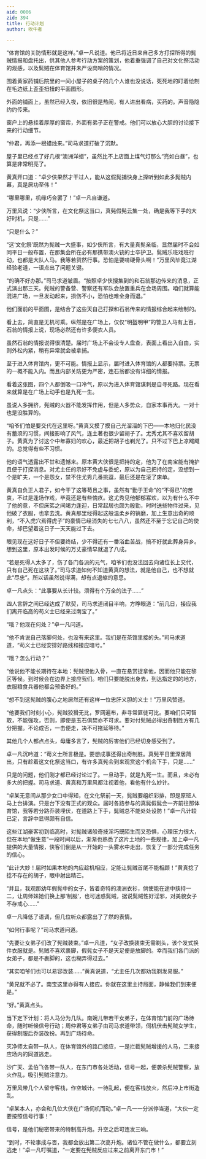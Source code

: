 ```yaml
---
aid: 0006
zid: 394
title: 行动计划
author: 吹牛者

---
```




  “体育馆的关防情形就是这样。”卓一凡说道。他已将近日来自己多方打探所得的髨贼情报和盘托出，供其他人参考行动方案的策划，他着重强调了自己对文化祭活动的观感，以及髨贼在体育馆并未严设岗哨的情况。

  围着黄家药铺后院里的一间小屋子的桌子的几个人谁也没说话，死死地的盯着绘制在毛边纸上歪歪扭扭的平面图形。

  外面的铺面上，虽然已经入夜，依旧很是热闹，有人进出看病，买药的。声音隐隐约约传来。

  窗户上的悬挂着厚厚的窗帘，外面有弟子正在警戒。他们可以放心大胆的讨论接下来的行动细节。

  “仲君，再添一根蜡烛来。”司马求道打破了沉默。

  屋子里已经点了好几根“澳洲洋蜡”，虽然比不上店面上煤气灯那么“亮如白昼”，也算是非常明亮了。

  黄真开口道：“卓少侠果然才干过人，能从这假髨捕快身上探听到如此多髨贼内幕，真是居功至伟！”

  “哪里哪里，机缘巧合罢了！”卓一凡自谦道。

  万里风说：“少侠所言，在文化祭这当口，真髡假髡云集一处，确是我等下手的大好时机，只是……”

  “只是什么？”

  “这‘文化祭’既然为髨贼一大盛事，如少侠所言，有大量真髨亲临，显然届时不会如同平日一般布置，在那集会所在必有那携带澳火铳的士卒护卫。髨贼乐班戏班行动，也都是大队人马。我等若贸然行事。恐怕是要啃硬骨头啊！”万里风毕竟江湖经验老道，一语点出了问题关键。

  “的确不好办那。”司马求道皱眉。“按照卓少侠搜集到的和石翁那边传来的消息，正式演出那三天。髡贼的警备营、警察还有军队会放置重兵在会场周围。咱们就算能混进广场，一旦发动起来，损伤不小，恐怕也难全身而退。”

  他们面前的平面图，是结合了这些天自己打探和石翁传来的情报综合起来绘制的。

  看上去，简直是无机可乘。纵然是在广场上，仅仅“明盔明甲”的警卫人马有上百，石翁的情报上说，现场必然还有许多便衣人员。

  虽然石翁的情报说得很清楚。届时广场上不会设专人盘查，表面上看出入自由，实则外松内紧，稍有异常就会被拿捕。

  至于进入体育馆内，更不可能。情报上显示，届时进入体育馆的人都要持票。无票的一概不能入内。而且内部关防更为严密，连石翁都没有详细的情报。

  看着这张图，四个人都倒吸一口冷气，原以为进入体育馆谋刺是自寻死路。现在看来就算是在广场上动手也是九死一生。

  虽说人多拥挤，髡贼的火器不能发挥作用，但是人多势众，自家本事再大。一对十也是没胜算的。

  “咱爷们怕是要交代在这里呀。”黄真又摸了摸自己光溜溜的下巴——本地归化民没有蓄须的习惯，间接影响了风气，连土著也很少留胡子了。尤秀尤其不喜欢留胡子。黄真为了讨这个中年寡妇的欢心，最近把胡子也剃光了。只不过下巴上凉飕飕的。总觉得有些不习惯。

  他的语气透露出不甘和遗憾来。原本黄大侠很是把持的定，他为了在南宝能有掩护且便于打探消息。对尤主任的示好不免虚与委蛇，原以为自己把持的定，没想到一个是旷夫，一个是怨女，禁不住尤秀几番挑逗，最后还是在滚了床单。

  黄真自负正人君子，如今干了这等苟且之事，虽然有“勤于王命”的“不得已”的苦衷，不过是逢场作戏，毕竟还是有些愧疚。这尤秀见他郁郁寡欢，以为有什么不中了他的意，不但床笫之间竭力逢迎，日常起居也颇为殷勤，时时送些物件过来，见他破了衣服，也拿去洗。黄真那里经得起这般温柔乡的销磨，加上生意出奇的顺利，“不入虎穴焉得虎子”的豪情已经消失的七七八八，虽然还不至于忘记自己的使命，却巴望着这日子一天天能过下去。

  眼见现在这好日子不但要终结，少不得还有一番浴血苦战，搞不好就此葬身异乡。想到这里，原本出发时候的万丈豪情早就退了八成。

  “若是死得人太多了，伤了各门各派的元气，咱爷们也没法回去向诸位长上交代，只有自己死在这块了。”司马求道如何不知道黄真的想法，就是他自己，也不想就此“尽忠”。所以话虽然说得满，却有点退缩的意思。

  卓一凡点头：“此事要从长计较。须得有个万全的法子……”

  四人言辞之间已经达成了默契，司马求道闭目半响，方睁眼道：“前几日，接应我们离开临高的苟义士已经来过南宝了。”

  “哦？他现在何处？”卓一凡问道。

  “他不肯说自己落脚何处，也没有来这里。我们是在茶馆里接的头。”司马求道道，“苟义士已经安排好路线和接应暗号。”

  “哦？怎么行动？”

  “他说他不能长期待在本地：髡贼恨他入骨，一直在悬赏捉拿他，因而他只能在黎区等候。到时候会在边界上接应我们。咱们只要能脱出身去，到达指定的的地方，衣服粮食兵器他都会预备好的。”

  “想不到这髡贼的腹心之地居然还有这样一位忠肝义胆的义士！”万里风赞道。

  “他要我们时刻小心，髡贼狡猾无比，罗网遍布，非寻常匪徒可比。要咱们只可智取，不能强攻，否则，即使是玉石俱焚亦不可求。要对付髡贼必得出奇制胜方有几分把握。不论成否，一击便走，决不可拖延等待。”

  其他几个人都点点头，毋庸多言了，髡贼的厉害他们已经切身感受到了。

  卓一凡沉吟道：“苟义士所言极是。要想成事还得出奇制胜。真髡平日里深居简出，只有趁着这文化祭这当口，有许多真髡会到来观赏这个机会下手，只是……”

  只是的问题，他们刚才都已经讨论过了。一旦动手，就是九死一生。而且，未必有多大的把握。司马求道、黄真和万里风都注视着他，看他有什么妙计。

  “卓某无意间从那少女口中得知，在文化祭前一天，髨贼要组织彩排，即是原班人马上台排演。只是台下没有正式的观众。届时各路参与的真髨假髨会一齐前往那体育馆，我等若分路乔装埋伏，在道路上下手，髨贼总不能处处设防！”卓一凡计较已定，言辞中显得颇有自信。

  这些江湖豪客初到临高时，对髨贼诸般奇技淫巧既陌生而又恐惧，心理压力很大，但在本地“做生意”一段时间以后，渐渐也熟悉了这片土地的一些规律，加上卓一凡提供的大量情报，侠客们倒是从一开始的一头雾水中走出，恢复了一部分完成任务的信心。

  “此计大妙！届时如果本地的内应趁机相应，定能让髨贼首尾不能相顾！”黄真捻了捻不存在的胡子，眼中射出精芒。

  “并且，我观那幼年假髨中的女子，皆着奇特的澳洲衣衫，倘使能在途中挟持一二，让周师妹她们换上那‘制服’，也可迷惑髨贼，据说髨贼性好淫邪，对美貌女子不存戒心……”

  卓一凡降低了语调，但几位听众都露出了了然的表情。

  “如何行事呢？”司马求道问道。

  “先要让女弟子们改了髡贼装束。”卓一凡道，“女子改换装束无需剃头，该个发式换件衣服就是。髡贼不喜欢裹脚，假髡女子不是天足便是放脚的。幸而我们各门派的女弟子，都是不裹脚的，这也糊弄得过去。”

  “其实咱爷们也可以易容改装……”黄真说道，“尤主任几次都劝我剃发易服。”

  “黄兄就不必了。南宝这里亦得有人接应。你就在这里主持局面，静候我们到来便是。”

  “好。”黄真点头。

  当下定下计划：将人马分为几队。南婉儿带若干女弟子，在体育馆门前的广场待命，随时听候信号行动；周仲君等女弟子由司马求道带领，伺机伏击髡贼女学生，获得制服后乔装改扮。再到广场待命。

  灭净师太自带一队人，在体育馆外的路口接应，一是拦截髡贼增援的人马，二来接应场内的同道逃走。

  沙广天、孟伯飞各带一队人，在东门市各处活动，信号一起，便袭杀髡贼警察，放火作乱，吸引髡贼注意力。

  万里风带几个人留守客栈，作空城计。一待乱起，便在客栈放火，然后冲上市街造乱。

  “卓某本人，亦会和几位大侠在广场伺机而动。”卓一凡一一分派停当道，“大伙一定要按照信号行事！”

  信号，是他们秘密带来的特制高升炮。升空之后可连发三响。

  “到时，不轮事成与否，我都会放出第二次高升炮。诸位不管在做什么，都要立刻逃走！”卓一凡叮嘱道，“一定要在髡贼反应过来之前离开东门市！”




